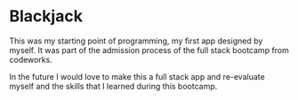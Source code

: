 # Blackjack
This was my starting point of programming, my first app designed by myself.
It was part of the admission process of the full stack bootcamp from codeworks.

In the future I would love to make this a full stack app and re-evaluate myself and the skills that I learned during this bootcamp.
